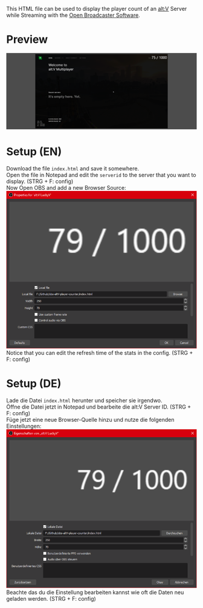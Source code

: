 This HTML file can be used to display the player count of an [alt:V](https://altv.mp) Server while Streaming with the [Open Broadcaster Software](https://obsproject.com/).

# Preview

![obs-preview](./images/preview.webp)

# Setup (EN)

Download the file `index.html` and save it somewhere.  
Open the file in Notepad and edit the `serverid` to the server that you want to display. (STRG + F: config)  
Now Open OBS and add a new Browser Source:  
![obs-settings](./images/guide_1_en.webp)  
Notice that you can edit the refresh time of the stats in the config. (STRG + F: config)  

# Setup (DE)

Lade die Datei `index.html` herunter und speicher sie irgendwo.  
Öffne die Datei jetzt in Notepad und bearbeite die alt:V Server ID. (STRG + F: config)  
Füge jetzt eine neue Browser-Quelle hinzu und nutze die folgenden Einstellungen:  
![obs-einstellungen](./images/guide_1_de.webp)  
Beachte das du die Einstellung bearbeiten kannst wie oft die Daten neu geladen werden. (STRG + F: config)  
